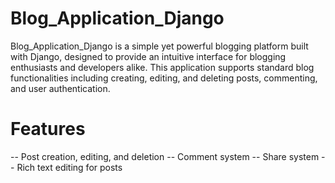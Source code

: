 # Blog_Application_Django

Blog_Application_Django is a simple yet powerful blogging platform built with Django, designed to provide an intuitive interface for blogging enthusiasts and developers alike. This application supports standard blog functionalities including creating, editing, and deleting posts, commenting, and user authentication.

# Features
-- Post creation, editing, and deletion
-- Comment system
-- Share system
-- Rich text editing for posts
